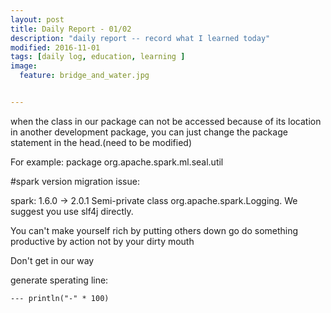 ```yaml
---
layout: post
title: Daily Report - 01/02
description: "daily report -- record what I learned today"
modified: 2016-11-01
tags: [daily log, education, learning ]
image:
  feature: bridge_and_water.jpg


---
```


when the class in our package can not be accessed because of its location in another development package, you can just change the package statement in the head.(need to be modified)

For example:
package org.apache.spark.ml.seal.util

#spark version migration issue:

spark: 1.6.0 -> 2.0.1
Semi-private class org.apache.spark.Logging. We suggest you use slf4j directly.

You can't make yourself rich by putting others down
go do something productive by action not by your dirty mouth

Don't get in our way
    
generate sperating line:

	--- println("-" * 100)